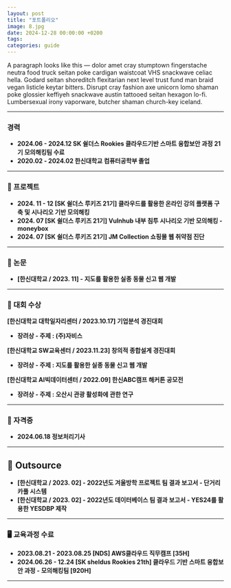 ```yaml
---
layout: post
title: "포트폴리오"
image: 8.jpg
date: 2024-12-28 00:00:00 +0200
tags: 
categories: guide
---
```

A paragraph looks like this — dolor amet cray stumptown fingerstache neutra food truck seitan poke cardigan waistcoat VHS snackwave celiac hella. Godard seitan shoreditch flexitarian next level trust fund man braid vegan listicle keytar bitters. Disrupt cray fashion axe unicorn lomo shaman poke glossier keffiyeh snackwave austin tattooed seitan hexagon lo-fi. Lumbersexual irony vaporware, butcher shaman church-key iceland.

***

### 경력

- **2024.06 - 2024.12 SK 쉴더스 Rookies 클라우드기반 스마트 융합보안 과정 21기 모의해킹팀 수료**
- **2020.02 - 2024.02 한신대학교 컴퓨터공학부 졸업**

***

### 🎈 프로젝트

- **2024. 11 - 12 [SK 쉴더스 루키즈 21기] 클라우드를 활용한 온라인 강의 플랫폼 구축 및 시나리오 기반 모의해킹**
- **2024. 07 [SK 쉴더스 루키즈 21기] Vulnhub 내부 침투 시나리오 기반 모의해킹 - moneybox**
- **2024. 07 [SK 쉴더스 루키즈 21기] JM Collection 쇼핑몰 웹 취약점 진단**

***

### 📠 논문

- **[한신대학교 / 2023. 11] - 지도를 활용한 실종 동물 신고 웹 개발**

***

### 🥇 대회 수상

**[한신대학교 대학일자리센터 / 2023.10.17] 기업분석 경진대회**

- **장려상 - 주제 : (주)자비스**

**[한신대학교 SW교육센터 / 2023.11.23] 창의적 종합설계 경진대회**

- **장려상 - 주제 : 지도를 활용한 실종 동물 신고 웹 개발**

**[한신대학교 AI빅데이터센터 / 2022.09] 한신ABC캠프 해커톤 공모전**

- **장려상 - 주제 : 오산시 관광 활성화에 관한 연구**

***

### 📃 자격증

- **2024.06.18 정보처리기사**

***

## 👥 Outsource

- **[한신대학교 / 2023. 02] - 2022년도 겨울방학 프로젝트 팀 결과 보고서 - 단거리 카풀 시스템**
- **[한신대학교 / 2023. 02] - 2022년도 데이터베이스 팀 결과 보고서 - YES24를 활용한 YESDBP 제작**

***

### 🖥 교육과정 수료

- **2023.08.21 - 2023.08.25 [NDS] AWS클라우드 직무캠프 [35H]**
- **2024.06.26 - 12.24 [SK sheldus Rookies 21th] 클라우드 기반 스마트 융합보안 과정 - 모의해킹팀 [920H]**

***

<!-- {% highlight markdown %}
## Heading first level
### Heading second level
#### Heading third level
{% endhighlight %}

***

#### Lists

###### Ordered list example:

1. Poutine drinking vinegar bitters.
2. Coloring book distillery fanny pack.
3. Venmo biodiesel gentrify enamel pin meditation.
4. Jean shorts shaman listicle pickled portland.
5. Salvia mumblecore brunch iPhone migas.

###### Unordered list example:

* Bitters semiotics vice thundercats synth.
* Literally cred narwhal bitters wayfarers.
* Kale chips chartreuse paleo tbh street art marfa.
* Mlkshk polaroid sriracha brooklyn.
* Pug you probably haven't heard of them air plant man bun.

{% highlight markdown %}
1. Order list item 1
2. Order list item 1

* Unordered list item 1
* Unordered list item 2
{% endhighlight %}

***

#### Quotes

###### A quote looks like this:

> Never put off till tomorrow what may be done day after tomorrow just as well. — Mark Twain

***

#### Syntax Highlighter

{% highlight js %}
  $('.top').click(function () {
    $('html, body').stop().animate({ scrollTop: 0 }, 'slow', 'swing');
  });
  $(window).scroll(function () {
    if ($(this).scrollTop() > $(window).height()) {
      $('.top').addClass("top-active");
    } else {
      $('.top').removeClass("top-active");
    };
  });
{% endhighlight %}

***

#### Images

![]({{site.baseurl}}/images/2.jpg)

***

#### Videos

###### Youtube

<iframe src="https://www.youtube.com/embed/iWowJBRMtpc" frameborder="0" allowfullscreen></iframe> -->
